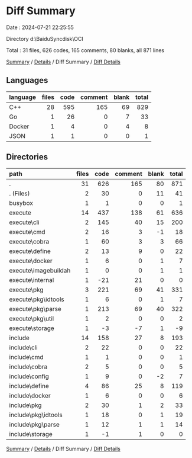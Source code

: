 # Diff Summary

Date : 2024-07-21 22:25:55

Directory d:\\BaiduSyncdisk\\OCI

Total : 31 files,  626 codes, 165 comments, 80 blanks, all 871 lines

[Summary](results.md) / [Details](details.md) / Diff Summary / [Diff Details](diff-details.md)

## Languages
| language | files | code | comment | blank | total |
| :--- | ---: | ---: | ---: | ---: | ---: |
| C++ | 28 | 595 | 165 | 69 | 829 |
| Go | 1 | 26 | 0 | 7 | 33 |
| Docker | 1 | 4 | 0 | 4 | 8 |
| JSON | 1 | 1 | 0 | 0 | 1 |

## Directories
| path | files | code | comment | blank | total |
| :--- | ---: | ---: | ---: | ---: | ---: |
| . | 31 | 626 | 165 | 80 | 871 |
| . (Files) | 2 | 30 | 0 | 11 | 41 |
| busybox | 1 | 1 | 0 | 0 | 1 |
| execute | 14 | 437 | 138 | 61 | 636 |
| execute\\cli | 2 | 145 | 40 | 15 | 200 |
| execute\\cmd | 2 | 16 | 3 | -1 | 18 |
| execute\\cobra | 1 | 60 | 3 | 3 | 66 |
| execute\\define | 2 | 13 | 9 | 0 | 22 |
| execute\\docker | 1 | 6 | 0 | 1 | 7 |
| execute\\imagebuildah | 1 | 0 | 0 | 1 | 1 |
| execute\\internal | 1 | -21 | 21 | 0 | 0 |
| execute\\pkg | 3 | 221 | 69 | 41 | 331 |
| execute\\pkg\\idtools | 1 | 6 | 0 | 1 | 7 |
| execute\\pkg\\parse | 1 | 213 | 69 | 40 | 322 |
| execute\\pkg\\util | 1 | 2 | 0 | 0 | 2 |
| execute\\storage | 1 | -3 | -7 | 1 | -9 |
| include | 14 | 158 | 27 | 8 | 193 |
| include\\cli | 2 | 22 | 0 | 0 | 22 |
| include\\cmd | 1 | 1 | 0 | 0 | 1 |
| include\\cobra | 2 | 5 | 0 | 0 | 5 |
| include\\config | 1 | 9 | 0 | -2 | 7 |
| include\\define | 4 | 86 | 25 | 8 | 119 |
| include\\docker | 1 | 6 | 0 | 0 | 6 |
| include\\pkg | 2 | 30 | 1 | 2 | 33 |
| include\\pkg\\idtools | 1 | 18 | 0 | 1 | 19 |
| include\\pkg\\parse | 1 | 12 | 1 | 1 | 14 |
| include\\storage | 1 | -1 | 1 | 0 | 0 |

[Summary](results.md) / [Details](details.md) / Diff Summary / [Diff Details](diff-details.md)